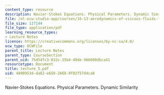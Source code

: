 ```yaml
---
content_type: resource
description: Navier-Stokes Equations. Physical Parameters. Dynamic Similarity
file: /ol-ocw-studio-app/courses/16-13-aerodynamics-of-viscous-fluids-fall-2003/4890953dda82e65026689f02f57d4ca8_lecture_5.pdf
file_size: 127144
file_type: application/pdf
learning_resource_types:
- Lecture Notes
license: https://creativecommons.org/licenses/by-nc-sa/4.0/
ocw_type: OCWFile
parent_title: Lecture Notes
parent_type: CourseSection
parent_uid: 75d54fc3-032c-35b4-49de-966608dbca41
resourcetype: Document
title: lecture_5.pdf
uid: 4890953d-da82-e650-2668-9f02f57d4ca8
---
```

Navier-Stokes Equations. Physical Parameters. Dynamic Similarity